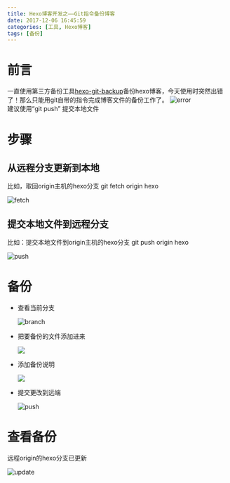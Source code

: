 ```yaml
---
title: Hexo博客开发之——Git指令备份博客
date: 2017-12-06 16:45:59
categories: [工具, Hexo博客]
tags: [备份]
---
```

# 前言
一直使用第三方备份工具[hexo-git-backup][1]备份hexo博客，今天使用时突然出错了！那么只能用git自带的指令完成博客文件的备份工作了。
![error][2]  
建议使用“git push” 提交本地文件
<!--more-->
# 步骤
## 从远程分支更新到本地   
比如，取回origin主机的hexo分支  git fetch origin hexo  

![fetch][3]
## 提交本地文件到远程分支
比如：提交本地文件到origin主机的hexo分支 git push origin hexo

![push][4]
# 备份

- 查看当前分支

	![branch][5]

- 把要备份的文件添加进来   

	![][6]  

- 添加备份说明  

	![][7]  

- 提交更改到远端  
	
	![push][8]

# 查看备份
远程origin的hexo分支已更新    

![update][9]




[1]: https://github.com/coneycode/hexo-git-backup
[2]: http://bolo-imgs.pgzxc.com/hexo_backup_error.png
[3]: http://bolo-imgs.pgzxc.com/hexo-git-fetch.png
[4]: http://bolo-imgs.pgzxc.com/hexo-git-push.png
[5]: http://bolo-imgs.pgzxc.com/hxo-git-branch.png
[6]: http://bolo-imgs.pgzxc.com/hexo-git-add.png
[7]: http://bolo-imgs.pgzxc.com/hexo-git-commit-m.png
[8]: http://bolo-imgs.pgzxc.com/hexo-git-push-hexo.png
[9]: http://bolo-imgs.pgzxc.com/hexo-update-bolg.png
